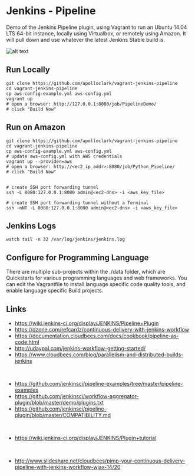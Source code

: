 # Jenkins - Pipeline

Demo of the Jenkins Pipeline plugin, using Vagrant to run an Ubuntu 14.04 LTS
64-bit instance, locally using Virtualbox, or remotely using Amazon. It will
pull down and use whatever the latest Jenkins Stable build is.

![alt text](https://github.com/apolloclark/vagrant-jenkins-pipeline/blob/master/preview.jpg "Jenkins Pipeline preview")

## Run Locally
```shell
git clone https://github.com/apolloclark/vagrant-jenkins-pipeline
cd vagrant-jenkins-pipeline
cp aws-config-example.yml aws-config.yml
vagrant up
# open a browser: http://127.0.0.1:8080/job/PipelineDemo/
# click "Build Now"
```

## Run on Amazon
```shell
git clone https://github.com/apolloclark/vagrant-jenkins-pipeline
cd vagrant-jenkins-pipeline
cp aws-config-example.yml aws-config.yml
# update aws-config.yml with AWS credentials
vagrant up --provider=aws
# open a browser: http://<ec2_ip_addr>:8080/job/Python_Pipeline/
# click "Build Now"


# create SSH port forwarding tunnel
ssh -L 8080:127.0.0.1:8080 admin@<ec2-dns> -i <aws_key_file>

# create SSH port forwarding tunnel without a Terminal
ssh -nNT -L 8080:127.0.0.1:8080 admin@<ec2-dns> -i <aws_key_file>
```

## Jenkins Logs
```shell
watch tail -n 32 /var/log/jenkins/jenkins.log
```

## Configure for Programming Language

There are multiple sub-projects within the ./data folder, which are Quickstarts
for various programming languages and web frameworks. You can edit the
Vagrantfile to install language specific code quality tools, and enable
language specific Build projects.

## Links

- https://wiki.jenkins-ci.org/display/JENKINS/Pipeline+Plugin
- https://dzone.com/refcardz/continuous-delivery-with-jenkins-workflow
- https://documentation.cloudbees.com/docs/cookbook/pipeline-as-code.html
- http://udaypal.com/jenkins-workflow-getting-started/
- https://www.cloudbees.com/blog/parallelism-and-distributed-builds-jenkins
<br/>

- https://github.com/jenkinsci/pipeline-examples/tree/master/pipeline-examples
- https://github.com/jenkinsci/workflow-aggregator-plugin/blob/master/demo/plugins.txt
- https://github.com/jenkinsci/pipeline-plugin/blob/master/COMPATIBILITY.md
<br/>

- https://wiki.jenkins-ci.org/display/JENKINS/Plugin+tutorial
<br/>

- http://www.slideshare.net/cloudbees/pimp-your-continuous-delivery-pipeline-with-jenkins-workflow-wjax-14/20

